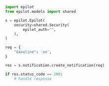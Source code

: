 <!-- Start SDK Example Usage -->


```python
import epilot
from epilot.models import shared

s = epilot.Epilot(
    security=shared.Security(
        epilot_auth="",
    ),
)

req = {
    "Gasoline": 'on',
}

res = s.notification.create_notification(req)

if res.status_code == 200:
    # handle response
```
<!-- End SDK Example Usage -->